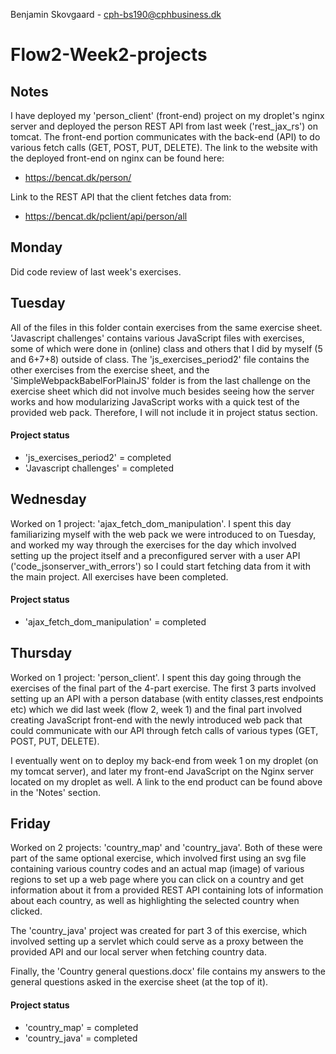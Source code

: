 Benjamin Skovgaard - cph-bs190@cphbusiness.dk

# Flow2-Week2-projects

## Notes

I have deployed my 'person_client' (front-end) project on my droplet's nginx server 
and deployed the person REST API from last week ('rest_jax_rs') on tomcat. The front-end 
portion communicates with the back-end (API) to do various fetch calls (GET, POST, 
PUT, DELETE). The link to the website with the deployed front-end on nginx can be 
found here:

- https://bencat.dk/person/

Link to the REST API that the client fetches data from:

- https://bencat.dk/pclient/api/person/all

## Monday
Did code review of last week's exercises.

## Tuesday
All of the files in this folder contain exercises from the same exercise sheet. 
'Javascript challenges' contains various JavaScript files with exercises, some
of which were done in (online) class and others that I did by myself (5 and 6+7+8)
outside of class. The 'js_exercises_period2' file contains the other exercises from
the exercise sheet, and the 'SimpleWebpackBabelForPlainJS' folder is from the last
challenge on the exercise sheet which did not involve much besides seeing how the
server works and how modularizing JavaScript works with a quick test of the provided
web pack. Therefore, I will not include it in project status section.

#### Project status
- 'js_exercises_period2' = completed
- 'Javascript challenges' = completed


## Wednesday
Worked on 1 project: 'ajax_fetch_dom_manipulation'. I spent this day familiarizing myself
with the web pack we were introduced to on Tuesday, and worked my way through the exercises
for the day which involved setting up the project itself and a preconfigured server with a user 
API ('code_jsonserver_with_errors') so I could start fetching data from it with the main project.
All exercises have been completed.

#### Project status
- 'ajax_fetch_dom_manipulation' = completed

## Thursday
Worked on 1 project: 'person_client'. I spent this day going through the exercises of the final
part of the 4-part exercise. The first 3 parts involved setting up an API with a person database 
(with entity classes,rest endpoints etc) which we did last week (flow 2, week 1) and the final
part involved creating JavaScript front-end with the newly introduced web pack that could communicate
with our API through fetch calls of various types (GET, POST, PUT, DELETE).

I eventually went on to deploy my back-end from week 1 on my droplet (on my tomcat server), and later 
my front-end JavaScript on the Nginx server located on my droplet as well. A link to the end product
can be found above in the 'Notes' section.

## Friday
Worked on 2 projects: 'country_map' and 'country_java'. Both of these were part of the same optional
exercise, which involved first using an svg file containing various country codes and an actual map
(image) of various regions to set up a web page where you can click on a country and get information
about it from a provided REST API containing lots of information about each country, as well as highlighting 
the selected country when clicked.

The 'country_java' project was created for part 3 of this exercise, which involved setting up a servlet
which could serve as a proxy between the provided API and our local server when fetching country data.

Finally, the 'Country general questions.docx' file contains my answers to the general questions asked
in the exercise sheet (at the top of it). 

#### Project status
- 'country_map' = completed
- 'country_java' = completed
